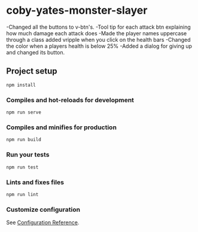 # coby-yates-monster-slayer
-Changed all the buttons to v-btn's.
-Tool tip for each attack btn explaining how much damage each attack does
-Made the player names uppercase through a class added vripple when you click on the health bars
-Changed the color when a players health is below 25%
-Added a dialog for giving up and changed its button.


## Project setup
```
npm install
```

### Compiles and hot-reloads for development
```
npm run serve
```

### Compiles and minifies for production
```
npm run build
```

### Run your tests
```
npm run test
```

### Lints and fixes files
```
npm run lint
```

### Customize configuration
See [Configuration Reference](https://cli.vuejs.org/config/).
